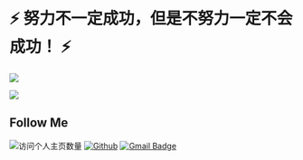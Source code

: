 <!--
**wangyuan0108/wangyuan0108** is a ✨ _special_ ✨ repository because its `README.md` (this file) appears on your GitHub profile.

Here are some ideas to get you started:

- 🔭 I’m currently working on ...
- 🌱 I’m currently learning ...
- 👯 I’m looking to collaborate on ...
- 🤔 I’m looking for help with ...
- 💬 Ask me about ...
- 📫 How to reach me: ...
- 😄 Pronouns: ...
- ⚡ Fun fact: ...
-->
# ⚡ 努力不一定成功，但是不努力一定不会成功！ ⚡

![](https://github-readme-stats.vercel.app/api?username=wangyuan0108&count_private=true&show_icons=true&icon_color=0366d6&text_color=24292e&bg_color=ffffff&hide_title=true)

![](https://github-readme-stats.vercel.app/api/top-langs/?hide=php&username=wangyuan0108&layout=compact)

## Follow Me

![访问个人主页数量](https://komarev.com/ghpvc/?username=wangyuan0108&color=green)
[![Github](https://img.shields.io/github/stars/wangyuan0108?style=social)](https://github.com/wangyuan0108)
[![Gmail Badge](https://img.shields.io/badge/gmail-870147852@qq.com-Green?style=flat-square&logo=Gmail&logoColor=white&link=mailto:870147852@qq.com)](mailto:870147852@qq.com)
